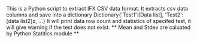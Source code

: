This is a Python script to extract IFX CSV data format.
It extracts csv data columns and save into a dictionary Dictionary{'Test1':[Data list], 'Test2':[data list2]z, ...}
It will print data row count and statistics of specifed test, it will give warning if the test does not exist.
** Mean and Stdev are caluated by Python Statitics module **
